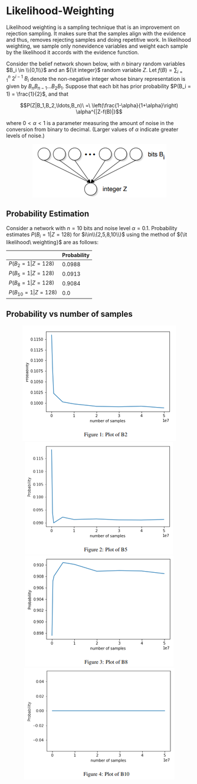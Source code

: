 # Likelihood-Weighting

Likelihood weighting is a sampling technique that is an improvement on rejection sampling. It makes sure that the samples align with the evidence and thus, removes rejecting samples and doing repetitive work. In likelihood weighting, we sample only nonevidence variables and weight each sample by the likelihood it accords with the evidence function. 

Consider the belief network shown below, with $n$ binary random variables $B_i \in \\{0,1\\}$ and an ${\it integer}$ random variable $Z$.  Let $f(B) = {\sum_{i=1}}^n\ 2^{i-1}\ B_i$ denote the non-negative integer whose binary representation is given by $B_n B_{n-1}\ldots B_2 B_1$.  Suppose that each bit has prior probability $P(B_i = 1) = \frac{1}{2}$, and that

$$P(Z|B_1,B_2,\ldots,B_n)\ =\ \left(\frac{1-\alpha}{1+\alpha}\right) \alpha^{|Z-f(B)|}$$ 

where $0 < \alpha < 1$ is a parameter measuring the amount of noise in the conversion from binary to decimal. (Larger values of $\alpha$ indicate greater levels of noise.)

<div align="center"><img src="beliefNet.png"></div>

## Probability Estimation

Consider a network with $n= 10$ bits and noise level $\alpha=0.1$. Probability estimates $P(B_i=1|Z=128)$ for $i\in\\{2,5,8,10\\}$ using the method of ${\it likelihood\ weighting}$ are as follows:

<div align="center">
  
| | Probability |
| --- | --- |
| $P(B_2 = 1\|Z=128)$ | 0.0988 |
| $P(B_5 = 1\|Z=128)$ | 0.0913 |
| $P(B_8 = 1\|Z=128)$ | 0.9084 |
| $P(B_{10} = 1\|Z=128)$ | 0.0 |

</div>

## Probability vs number of samples

<div align="center">

![](B2.png)
![](B5.png)
![](B8.png)
![](B10.png)

</div>
